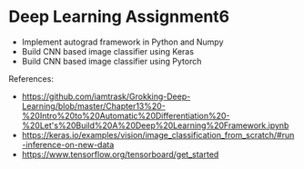 # Deep Learning Assignment6

- Implement autograd framework in Python and Numpy
- Build CNN based image classifier using Keras
- Build CNN based image classifier using Pytorch

References:
- https://github.com/iamtrask/Grokking-Deep-Learning/blob/master/Chapter13%20-%20Intro%20to%20Automatic%20Differentiation%20-%20Let's%20Build%20A%20Deep%20Learning%20Framework.ipynb
- https://keras.io/examples/vision/image_classification_from_scratch/#run-inference-on-new-data
- https://www.tensorflow.org/tensorboard/get_started
